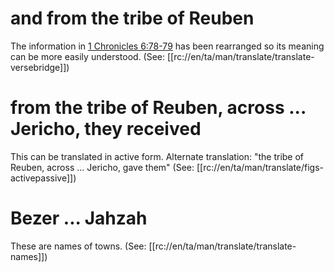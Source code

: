 # and from the tribe of Reuben

The information in [1 Chronicles 6:78-79](./77.md) has been rearranged so its meaning can be more easily understood. (See: [[rc://en/ta/man/translate/translate-versebridge]])

# from the tribe of Reuben, across ... Jericho, they received

This can be translated in active form. Alternate translation: "the tribe of Reuben, across ... Jericho, gave them" (See: [[rc://en/ta/man/translate/figs-activepassive]])

# Bezer ... Jahzah

These are names of towns. (See: [[rc://en/ta/man/translate/translate-names]])


